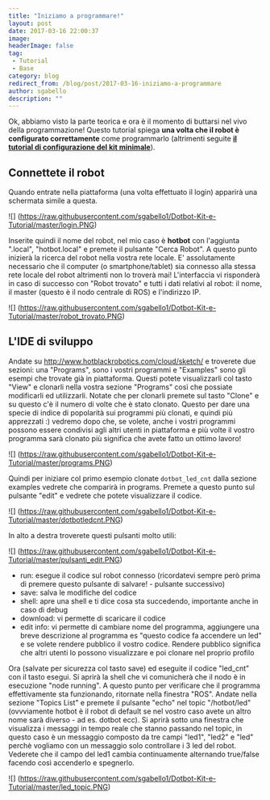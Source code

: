 ```yaml
---
title: "Iniziamo a programmare!"
layout: post
date: 2017-03-16 22:00:37
image: 
headerImage: false
tag: 
 - Tutorial
 - Base
category: blog
redirect_from: /blog/post/2017-03-16-iniziamo-a-programmare
author: sgabello
description: ""
---
```


 Ok, abbiamo visto la parte teorica e ora è il momento di buttarsi nel vivo della programmazione! Questo tutorial spiega **una volta che il robot è configurato correttamente** come programmarlo (altrimenti seguite [**il tutorial di configurazione del kit minimale**](http://www.hotblackrobotics.com/forum/support/6)).

##  Connettete il robot
Quando entrate nella piattaforma (una volta effettuato il login) apparirà una schermata simile a questa.

![] (https://raw.githubusercontent.com/sgabello1/Dotbot-Kit-e-Tutorial/master/login.PNG)

Inserite quindi il nome del robot, nel mio caso è **hotbot** con l'aggiunta ".local", "hotbot.local" e premete il pulsante "Cerca Robot". A questo punto inizierà la ricerca del robot nella vostra rete locale. E' assolutamente necessario che il computer (o smartphone/tablet) sia connesso alla stessa rete locale del robot altrimenti non lo troverà mai! L'interfaccia vi risponderà in caso di successo con "Robot trovato" e tutti i dati relativi al robot: il nome, il master (questo è il nodo centrale di ROS) e l'indirizzo IP.

![] (https://raw.githubusercontent.com/sgabello1/Dotbot-Kit-e-Tutorial/master/robot_trovato.PNG)


##  L'IDE di sviluppo
Andate su http://www.hotblackrobotics.com/cloud/sketch/ e troverete due sezioni: una "Programs", sono i vostri programmi e "Examples" sono gli esempi che trovate già in piattaforma. Questi potete visualizzarli col tasto "View" e clonarli nella vostra sezione "Programs" così che possiate modificarli ed utilizzarli. Notate che per clonarli premete sul tasto "Clone" e su questo c'è il numero di volte che è stato clonato. Questo per dare una specie di indice di popolarità sui programmi più clonati, e quindi più apprezzati :) vedremo dopo che, se volete, anche i vostri programmi possono essere condivisi agli altri utenti in piattaforma e più volte il vostro programma sarà clonato più significa che avete fatto un ottimo lavoro!

![] (https://raw.githubusercontent.com/sgabello1/Dotbot-Kit-e-Tutorial/master/programs.PNG) 

Quindi per iniziare col primo esempio clonate `dotbot_led_cnt` dalla sezione examples vedrete che comparirà in programs. Premete a questo punto sul pulsante "edit" e vedrete che potete visualizzare il codice. 

![] (https://raw.githubusercontent.com/sgabello1/Dotbot-Kit-e-Tutorial/master/dotbotledcnt.PNG)

In alto a destra troverete questi pulsanti molto utili:

![] (https://raw.githubusercontent.com/sgabello1/Dotbot-Kit-e-Tutorial/master/pulsanti_edit.PNG)

* run: esegue il codice sul robot connesso (ricordatevi sempre però prima di premere questo pulsante di salvare! - pulsante successivo)
* save: salva le modifiche del codice
* shell: apre una shell e ti dice cosa sta succedendo, importante anche in caso di debug
* download: vi permette di scaricare il codice
* edit info: vi permette di cambiare nome del programma, aggiungere una breve descrizione al programma es "questo codice fa accendere un led" e se volete rendere pubblico il vostro codice. Rendere pubblico significa che altri utenti lo possono visualizzare e poi clonare nel proprio profilo 

Ora (salvate per sicurezza col tasto save) ed eseguite il codice "led_cnt" con il tasto esegui. Si aprirà la shell che vi comunicherà che il nodo è in esecuzione "node running".
A questo punto per verificare che il programma effettivamente sta funzionando, ritornate nella finestra "ROS". Andate nella sezione "Topics List" e premete il pulsante "echo" nel topic "/hotbot/led" (ovvviamente hotbot è il robot di default se nel vostro caso avete un altro nome sarà diverso - ad es. dotbot ecc). Si aprirà sotto una finestra che visualizza i messaggi in tempo reale che stanno passando nel topic, in questo caso è un messaggio composto da tre campi  "led1", "led2" e "led" perchè vogliamo con un messaggio solo controllare i 3 led del robot. Vederete che il campo del led1 cambia continuamente alternando true/false facendo così accenderlo e spegnerlo.

![] (https://raw.githubusercontent.com/sgabello1/Dotbot-Kit-e-Tutorial/master/led_topic.PNG)
